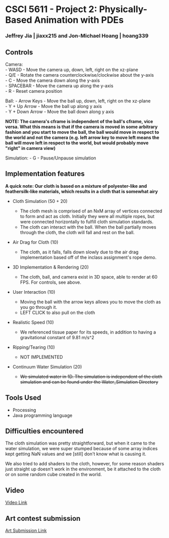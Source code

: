 # CSCI 5611 - Project 2: Physically-Based Animation with PDEs
### Jeffrey Jia | jiaxx215 and Jon-Michael Hoang | hoang339

## Controls

Camera:<br>
    - WASD - Move the camera up, down, left, right on the xz-plane<br>
    - Q/E - Rotate the camera counterclockwise/clockwise about the y-axis<br>
    - C - Move the camera down along the y-axis<br>
    - SPACEBAR - Move the camera up along the y-axis<br>
    - R - Reset camera position

Ball:
    - Arrow Keys - Move the ball up, down, left, right on the xz-plane<br>
    - Y + Up Arrow - Move the ball up along y axis<br>
    - Y + Down Arrow - Move the ball down along y axis

**NOTE: The camera's cframe is independent of the ball's cframe, vice versa. What this means is that if the camera is moved in some arbitrary fashion and you start to move the ball, the ball would move in respect to the world and not the camera (e.g. left arrow key to move left means the ball will move left in respect to the world, but would probably move "right" in camera view)**

Simulation:
    - G - Pause/Unpause simulation


## Implementation features

**A quick note: Our cloth is based on a mixture of polyester-like and feathersilk-like materials, which results in a cloth that is somewhat airy**

- Cloth Simulation (50 + 20)
    - The cloth mesh is comprised of an NxM array of vertices connected to form and act as cloth. Initially they were all multiple ropes, but were connected horizontally to fulfill cloth simulation standards.
    - The cloth can interact with the ball. When the ball partially moves through the cloth, the cloth will fall and rest on the ball.

- Air Drag for Cloth (10)
    - The cloth, as it falls, falls down slowly due to the air drag implementation based off of the inclass assignment's rope demo.

- 3D Implementation & Rendering (20)
    - The cloth, ball, and camera exist in 3D space, able to render at 60 FPS. For controls, see above.

- User Interaction (10)
    - Moving the ball with the arrow keys allows you to move the cloth as you go through it.
    - LEFT CLICK to also pull on the cloth

- Realistic Speed (10)
    - We referenced tissue paper for its speeds, in addition to having a gravitational constant of 9.81 m/s^2

- Ripping/Tearing (10)
    - NOT IMPLEMENTED

- Continuum Water Simulation (20)
    - ~~We simulated water in 1D. The simulation is independent of the cloth simulation and can be found under the Water_Simulation Directory~~

## Tools Used

- Processing
- Java programming language


## Difficulties encountered

The cloth simulation was pretty straightforward, but when it came to the water simulation, we
were super stumped because of some array indices kept getting NaN values and we [still] don't know what is causing it.

We also tried to add shaders to the cloth, however, for some reason shaders just straight up doesn't work in the environment, be it attached to the cloth or on some random cube created in the world.

## Video

[Video Link](https://youtube.com/)

## Art contest submission
[Art Submission Link](https://imgur.com/)
